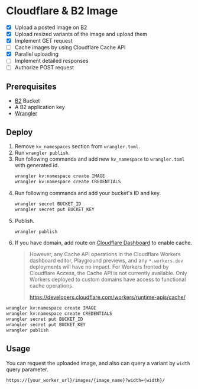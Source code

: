 # Cloudflare & B2 Image

- [x] Upload a posted image on B2
- [x] Upload resized variants of the image and upload them
- [x] Implement GET request
- [ ] Cache images by using Cloudflare Cache API
- [x] Parallel uploading
- [ ] Implement detailed responses
- [ ] Authorize POST request

## Prerequisites

- [B2](https://www.backblaze.com/) Bucket
- A B2 application key
- [Wrangler](https://developers.cloudflare.com/workers/cli-wrangler/)

## Deploy

1. Remove `kv_namespaces` section from `wrangler.toml`.
2. Run `wrangler publish`.
3. Run following commands and add new `kv_namespace` to `wrangler.toml` with generated id.
   ```bash
   wrangler kv:namespace create IMAGE
   wrangler kv:namespace create CREDENTIALS
   ```
4. Run following commands and add your bucket's ID and key.
   ```bash
   wrangler secret BUCKET_ID
   wrangler secret put BUCKET_KEY
   ```
5. Publish.
   ```bash
   wrangler publish
   ```
6. If you have domain, add route on [Cloudflare Dashboard](https://dash.cloudflare.com/) to enable cache.
   > However, any Cache API operations in the Cloudflare Workers dashboard editor, Playground previews, and any `*.workers.dev` deployments will have no impact. For Workers fronted by Cloudflare Access, the Cache API is not currently available. Only Workers deployed to custom domains have access to functional cache operations.
   >
   > https://developers.cloudflare.com/workers/runtime-apis/cache/

```bash
wrangler kv:namespace create IMAGE
wrangler kv:namespace create CREDENTIALS
wrangler secret put BUCKET_ID
wrangler secret put BUCKET_KEY
wrangler publish
```

## Usage

You can request the uploaded image, and also can query a variant by `width` query parameter.

`https://{your_worker_url}/images/{image_name}?width={width}/`
